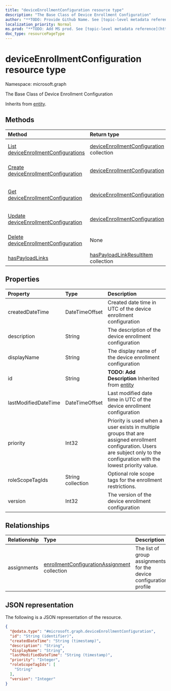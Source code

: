 ```yaml
---
title: "deviceEnrollmentConfiguration resource type"
description: "The Base Class of Device Enrollment Configuration"
author: "**TODO: Provide Github Name. See [topic-level metadata reference](https://msgo.azurewebsites.net/add/document/guidelines/metadata.html#topic-level-metadata)**"
localization_priority: Normal
ms.prod: "**TODO: Add MS prod. See [topic-level metadata reference](https://msgo.azurewebsites.net/add/document/guidelines/metadata.html#topic-level-metadata)**"
doc_type: resourcePageType
---
```


# deviceEnrollmentConfiguration resource type

Namespace: microsoft.graph



The Base Class of Device Enrollment Configuration


Inherits from [entity](../resources/entity.md).

## Methods
|Method|Return type|Description|
|:---|:---|:---|
|[List deviceEnrollmentConfigurations](../api/deviceenrollmentconfiguration-list.md)|[deviceEnrollmentConfiguration](../resources/deviceenrollmentconfiguration.md) collection|Get a list of the [deviceEnrollmentConfiguration](../resources/deviceenrollmentconfiguration.md) objects and their properties.|
|[Create deviceEnrollmentConfiguration](../api/deviceenrollmentconfiguration-create.md)|[deviceEnrollmentConfiguration](../resources/deviceenrollmentconfiguration.md)|Create a new [deviceEnrollmentConfiguration](../resources/deviceenrollmentconfiguration.md) object.|
|[Get deviceEnrollmentConfiguration](../api/deviceenrollmentconfiguration-get.md)|[deviceEnrollmentConfiguration](../resources/deviceenrollmentconfiguration.md)|Read the properties and relationships of a [deviceEnrollmentConfiguration](../resources/deviceenrollmentconfiguration.md) object.|
|[Update deviceEnrollmentConfiguration](../api/deviceenrollmentconfiguration-update.md)|[deviceEnrollmentConfiguration](../resources/deviceenrollmentconfiguration.md)|Update the properties of a [deviceEnrollmentConfiguration](../resources/deviceenrollmentconfiguration.md) object.|
|[Delete deviceEnrollmentConfiguration](../api/deviceenrollmentconfiguration-delete.md)|None|Deletes a [deviceEnrollmentConfiguration](../resources/deviceenrollmentconfiguration.md) object.|
|[hasPayloadLinks](../api/deviceenrollmentconfiguration-haspayloadlinks.md)|[hasPayloadLinkResultItem](../resources/haspayloadlinkresultitem.md) collection|**TODO: Add Description**|

## Properties
|Property|Type|Description|
|:---|:---|:---|
|createdDateTime|DateTimeOffset|Created date time in UTC of the device enrollment configuration|
|description|String|The description of the device enrollment configuration|
|displayName|String|The display name of the device enrollment configuration|
|id|String|**TODO: Add Description** Inherited from [entity](../resources/entity.md)|
|lastModifiedDateTime|DateTimeOffset|Last modified date time in UTC of the device enrollment configuration|
|priority|Int32|Priority is used when a user exists in multiple groups that are assigned enrollment configuration. Users are subject only to the configuration with the lowest priority value.|
|roleScopeTagIds|String collection|Optional role scope tags for the enrollment restrictions.|
|version|Int32|The version of the device enrollment configuration|

## Relationships
|Relationship|Type|Description|
|:---|:---|:---|
|assignments|[enrollmentConfigurationAssignment](../resources/enrollmentconfigurationassignment.md) collection|The list of group assignments for the device configuration profile|

## JSON representation
The following is a JSON representation of the resource.
<!-- {
  "blockType": "resource",
  "keyProperty": "id",
  "@odata.type": "microsoft.graph.deviceEnrollmentConfiguration",
  "baseType": "microsoft.graph.entity",
  "openType": false
}
-->
``` json
{
  "@odata.type": "#microsoft.graph.deviceEnrollmentConfiguration",
  "id": "String (identifier)",
  "createdDateTime": "String (timestamp)",
  "description": "String",
  "displayName": "String",
  "lastModifiedDateTime": "String (timestamp)",
  "priority": "Integer",
  "roleScopeTagIds": [
    "String"
  ],
  "version": "Integer"
}
```

